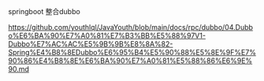springboot 整合dubbo

https://github.com/youthlql/JavaYouth/blob/main/docs/rpc/dubbo/04.Dubbo%E6%BA%90%E7%A0%81%E7%B3%BB%E5%88%97V1-Dubbo%E7%AC%AC%E5%9B%9B%E8%8A%82-Spring%E4%B8%8EDubbo%E6%95%B4%E5%90%88%E5%8E%9F%E7%90%86%E4%B8%8E%E6%BA%90%E7%A0%81%E5%88%86%E6%9E%90.md